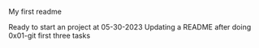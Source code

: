 My first readme

Ready to start an project at 05-30-2023
Updating a README after doing 0x01-git first three tasks
